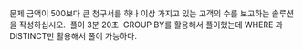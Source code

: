 문제
금액이 500보다 큰 청구서를 하나 이상 가지고 있는 고객의 수를 보고하는 솔루션을 작성하십시오.
​
풀이
3분 20초
​
GROUP BY를 활용해서 풀이했는데 WHERE 과 DISTINCT만 활용해서 풀이 가능하다.